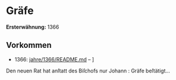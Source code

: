 # Gräfe

**Ersterwähnung:** 1366

## Vorkommen
- 1366: [jahre/1366/README.md](../jahre/1366/README.md) – ]

Den neuen Rat hat anſtatt des Biſchofs nur Johann :
Gräfe beſtätigt...
